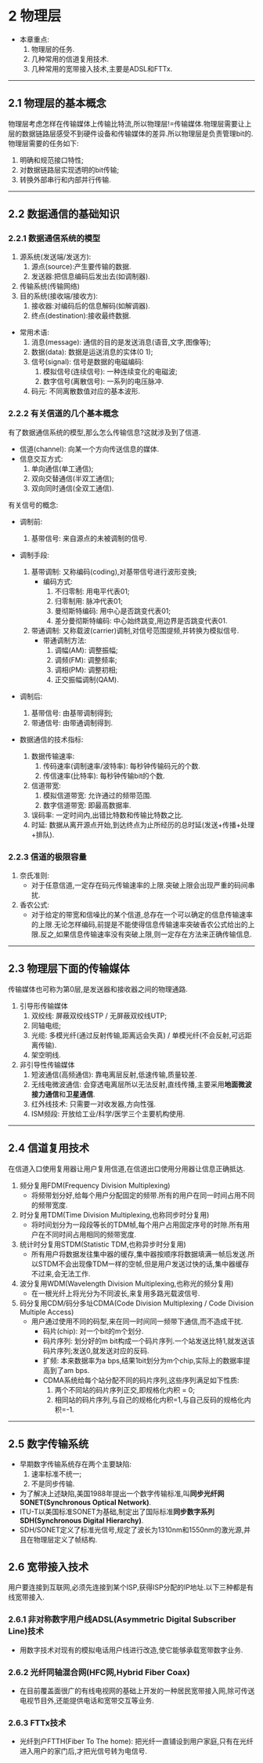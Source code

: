 # 2 物理层
- 本章重点:
  1. 物理层的任务.
  2. 几种常用的信道复用技术.
  3. 几种常用的宽带接入技术,主要是ADSL和FTTx.
---
## 2.1 物理层的基本概念
物理层考虑怎样在传输媒体上传输比特流,所以物理层!=传输媒体.物理层需要让上层的数据链路层感受不到硬件设备和传输媒体的差异.所以物理层是负责管理bit的.物理层需要的任务如下:
1. 明确和规范接口特性;
2. 对数据链路层实现透明的bit传输;
3. 转换外部串行和内部并行传输.
---
## 2.2 数据通信的基础知识
### 2.2.1 数据通信系统的模型
  1. 源系统(发送端/发送方):
     1. 源点(source):产生要传输的数据.
     2. 发送器:把信息编码后发出去(如调制器).
  2. 传输系统(传输网络)
  3. 目的系统(接收端/接收方):
     1. 接收器:对编码后的信息解码(如解调器).
     2. 终点(destination):接收最终数据.

- 常用术语:
    1. 消息(message): 通信的目的是发送消息(语音,文字,图像等);
    2. 数据(data): 数据是运送消息的实体(0 1);
    3. 信号(signal): 信号是数据的电磁编码:
        1. 模拟信号(连续信号): 一种连续变化的电磁波;
        2. 数字信号(离散信号): 一系列的电压脉冲.
    4. 码元: 不同离散数值对应的基本波形.
        
### 2.2.2 有关信道的几个基本概念
有了数据通信系统的模型,那么怎么传输信息?这就涉及到了信道.  
- 信道(channel): 向某一个方向传送信息的媒体.  
- 信息交互方式:  
  1. 单向通信(单工通信);  
  2. 双向交替通信(半双工通信);  
  3. 双向同时通信(全双工通信).  
    
有关信号的概念:
- 调制前:
    1. 基带信号: 来自源点的未被调制的信号.  
    
- 调制手段:  
    1. 基带调制: 又称编码(coding),对基带信号进行波形变换;  
       - 编码方式:  
           1. 不归零制: 用电平代表01;  
           2. 归零制用: 脉冲代表01;  
           3. 曼彻斯特编码: 用中心是否跳变代表01;  
           4. 差分曼彻斯特编码: 中心始终跳变,用边界是否跳变代表01.  
    2. 带通调制: 又称载波(carrier)调制,对信号范围提频,并转换为模拟信号.  
       - 带通调制方法:  
           1. 调幅(AM): 调整振幅;  
           2. 调频(FM): 调整频率;  
           3. 调相(PM): 调整初相;  
           4. 正交振幅调制(QAM).  

- 调制后:  
  1. 基带信号: 由基带调制得到;  
  2. 带通信号: 由带通调制得到.  

- 数据通信的技术指标:  
  1. 数据传输速率:  
     1. 传码速率(调制速率/波特率): 每秒钟传输码元的个数.  
     2. 传信速率(比特率): 每秒钟传输bit的个数.  
  2. 信道带宽:  
     1. 模拟信道带宽: 允许通过的频带范围.  
     2. 数字信道带宽: 即最高数据率.  
  3. 误码率: 一定时间内,出错比特数和传输比特数之比.  
  4. 时延: 数据从离开源点开始,到达终点为止所经历的总时延(发送+传播+处理+排队).  
    
### 2.2.3 信道的极限容量
1. 奈氏准则: 
   - 对于任意信道,一定存在码元传输速率的上限.突破上限会出现严重的码间串扰.
2. 香农公式: 
   - 对于给定的带宽和信噪比的某个信道,总存在一个可以确定的信息传输速率的上限.无论怎样编码,前提是不能使得信息传输速率突破香农公式给出的上限.反之,如果信息传输速率没有突破上限,则一定存在方法来正确传输信息.
---
## 2.3 物理层下面的传输媒体
传输媒体也可称为第0层,是发送器和接收器之间的物理通路. 
1. 引导形传输媒体
   1. 双绞线: 屏蔽双绞线STP / 无屏蔽双绞线UTP;
   2. 同轴电缆;
   3. 光缆: 多模光纤(通过反射传输,距离远会失真) / 单模光纤(不会反射,可远距离传输).
   4. 架空明线.
2. 非引导性传输媒体
   1. 短波通信(高频通信): 靠电离层反射,低速传输,质量较差.
   2. 无线电微波通信: 会穿透电离层所以无法反射,直线传播,主要采用**地面微波接力通信**和**卫星通信**.
   3. 红外线技术: 只需要一对收发器,方向性强.
   4. ISM频段: 开放给工业/科学/医学三个主要机构使用.
---
## 2.4 信道复用技术
在信道入口使用复用器让用户复用信道,在信道出口使用分用器让信息正确抵达.
1. 频分复用FDM(Frequency Division Multiplexing)
   - 将频带划分好,给每个用户分配固定的频带.所有的用户在同一时间占用不同的频带宽度.
2. 时分复用TDM(Time Division Multiplexing,也称同步时分复用)
   - 将时间划分为一段段等长的TDM帧,每个用户占用固定序号的时隙.所有用户在不同时间占用相同的频带宽度.
3. 统计时分复用STDM(Statistic TDM,也称异步时分复用)
   - 所有用户将数据发往集中器的缓存,集中器按顺序将数据填满一帧后发送.所以STDM不会出现像TDM一样的空帧,但是用户发送过快的话,集中器缓存不过来,会无法工作.
4. 波分复用WDM(Wavelength Division Multiplexing,也称光的频分复用)
   - 在一根光纤上将光分为不同波长,来复用多路光载波信号.
5. 码分复用CDM/码分多址CDMA(Code Division Multiplexing / Code Division Multiple Access)
   - 用户通过使用不同的码型,来在同一时间同一频带下通信,而不造成干扰.
     - 码片(chip): 对一个bit的m个划分.
     - 码片序列: 划分好的m bit构成一个码片序列.一个站发送比特1,就发送该码片序列;发送0,就发送对应的反码.
     - 扩频: 本来数据率为a bps,结果1bit划分为m个chip,实际上的数据率提高到了am bps.
     - CDMA系统给每个站分配不同的码片序列,这些序列满足如下性质:
        1. 两个不同站的码片序列正交,即规格化内积 = 0;
        2. 相同站的码片序列,与自己的规格化内积=1,与自己反码的规格化内积=-1.
---
## 2.5 数字传输系统
- 早期数字传输系统存在两个主要缺陷:
    1. 速率标准不统一;
    2. 不是同步传输.
- 为了解决上述缺陷,美国1988年提出一个数字传输标准,叫**同步光纤网SONET(Synchronous Optical Network)**.
- ITU-T以美国标准SONET为基础,制定出了国际标准**同步数字系列SDH(Synchronous Digital Hierarchy)**.
- SDH/SONET定义了标准光信号,规定了波长为1310nm和1550nm的激光源,并且在物理层定义了帧结构.
## 2.6 宽带接入技术
用户要连接到互联网,必须先连接到某个ISP,获得ISP分配的IP地址.以下三种都是有线宽带接入.
### 2.6.1 非对称数字用户线ADSL(Asymmetric Digital Subscriber Line)技术
- 用数字技术对现有的模拟电话用户线进行改造,使它能够承载宽带数字业务.
### 2.6.2 光纤同轴混合网(HFC网,Hybrid Fiber Coax)
- 在目前覆盖面很广的有线电视网的基础上开发的一种居民宽带接入网,除可传送电视节目外,还能提供电话和宽带交互等业务.
### 2.6.3 FTTx技术
- 光纤到户FTTH(Fiber To The home): 把光纤一直铺设到用户家庭,只有在光纤进入用户的家门后,才把光信号转为电信号.